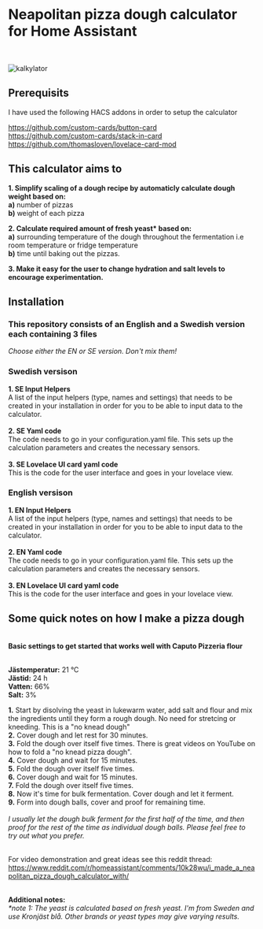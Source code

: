 <h1>Neapolitan pizza dough calculator for Home Assistant</h1><br>

![kalkylator](https://user-images.githubusercontent.com/106514124/214378704-5c25df76-21cf-44c7-9757-b0146867b47e.png)<br>

<h2>Prerequisits</h2>
I have used the following HACS addons in order to setup the calculator

https://github.com/custom-cards/button-card<br>
https://github.com/custom-cards/stack-in-card<br>
https://github.com/thomasloven/lovelace-card-mod<br>

<h2>This calculator aims to</h2>

<b>1. Simplify scaling of a dough recipe by automaticly calculate dough weight based on:</b> <br>
  <b>a)</b> number of pizzas<br>
  <b>b)</b> weight of each pizza
  
 <b>2. Calculate required amount of fresh yeast* based on:</b><br>
   <b>a)</b> surrounding temperature of the dough throughout the fermentation i.e room temperature or fridge temperature<br>
   <b>b)</b> time until baking out the pizzas.<br>
   
 <b>3. Make it easy for the user to change hydration and salt levels to encourage experimentation.</b>
 
 <h2>Installation</h2>
 
 <h3>This repository consists of an English and a Swedish version each containing 3 files</h3>
 <i> Choose either the EN or SE version. Don't mix them!</i><br>
 
<h3>Swedish versison</h3>
<b>1. SE Input Helpers</b><br>
A list of the input helpers (type, names and settings) that needs to be created in your installation in order for you to be able to input data to the calculator.<br><br>
<b>2. SE Yaml code</b><br>
The code needs to go in your configuration.yaml file. This sets up the calculation parameters and creates the necessary sensors.<br><br>
<b>3. SE Lovelace UI card yaml code</b><br>
This is the code for the user interface and goes in your lovelace view.<br>

<h3>English versison</h3>
<b>1. EN Input Helpers</b><br>
A list of the input helpers (type, names and settings) that needs to be created in your installation in order for you to be able to input data to the calculator.<br><br>
<b>2. EN Yaml code</b><br>
The code needs to go in your configuration.yaml file. This sets up the calculation parameters and creates the necessary sensors.<br><br>
<b>3. EN Lovelace UI card yaml code</b><br>
This is the code for the user interface and goes in your lovelace view.<br>

 <h2>Some quick notes on how I make a pizza dough</h2><br>
 <b>Basic settings to get started that works well with Caputo Pizzeria flour</b><br><br>

<b>Jästemperatur:</b> 21 °C<br>
<b>Jästid:</b> 24 h<br>
<b>Vatten:</b> 66%<br>
<b>Salt:</b> 3%<br>
 
 <b>1.</b> Start by disolving the yeast in lukewarm water, add salt and flour and mix the ingredients until they form a rough dough. No need for stretcing or kneeding. This is a "no knead dough"<br>
 <b>2.</b> Cover dough and let rest for 30 minutes.<br>
 <b>3.</b> Fold the dough over itself five times. There is great videos on YouTube on how to fold a "no knead pizza dough".<br>
 <b>4.</b> Cover dough and wait for 15 minutes.<br>
 <b>5.</b> Fold the dough over itself five times.<br>
 <b>6.</b> Cover dough and wait for 15 minutes.<br>
 <b>7.</b> Fold the dough over itself five times.<br>
 <b>8.</b> Now it's time for bulk fermentation. Cover dough and let it ferment.<br>
 <b>9.</b> Form into dough balls, cover and proof for remaining time.<br><br>
 <i>I usually let the dough bulk ferment for the first half of the time, and then proof for the rest of the time as individual dough balls. Please feel free to try out what you prefer.</i><br><br>

For video demonstration and great ideas see this reddit thread: https://www.reddit.com/r/homeassistant/comments/10k28wu/i_made_a_neapolitan_pizza_dough_calculator_with/<br><br>

<b>Additional notes:</b><br>
<i>*note 1: The yeast is calculated based on fresh yeast. I'm from Sweden and use Kronjäst blå. Other brands or yeast types may give varying results.</i><br>
